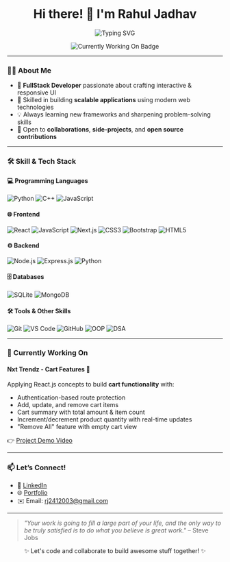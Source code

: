 <h1 align="center">Hi there! 👋 I'm Rahul Jadhav</h1>

<p align="center">
  <img src="https://readme-typing-svg.herokuapp.com?font=Fira+Code&size=22&pause=1000&color=F75C7E&center=true&vCenter=true&width=435&lines=Full-Stack+Developer;Crafting+beautiful+web+experiences;Building+scalable+apps+with+MERN;Let's+build+something+amazing+💻" alt="Typing SVG" />
</p>

<p align="center">
  <img src="https://img.shields.io/badge/🚀%20Currently%20Working%20On-Nxt%20Trendz%20Cart%20Features-0b69ff?style=for-the-badge&logo=react&logoColor=white" alt="Currently Working On Badge" />
</p>

---

### 👨‍💻 About Me
- 🎯 **FullStack Developer** passionate about crafting interactive & responsive UI  
- 🧩 Skilled in building **scalable applications** using modern web technologies  
- 💡 Always learning new frameworks and sharpening problem-solving skills  
- 🤝 Open to **collaborations**, **side-projects**, and **open source contributions**  

---

### 🛠️ Skill & Tech Stack  

#### 💻 Programming Languages
![Python](https://img.shields.io/badge/-Python-3776AB?style=flat&logo=python&logoColor=white)
![C++](https://img.shields.io/badge/-C++-00599C?style=flat&logo=c%2B%2B&logoColor=white)
![JavaScript](https://img.shields.io/badge/-JavaScript-F7DF1E?style=flat&logo=javascript&logoColor=black)

#### 🌐 Frontend
![React](https://img.shields.io/badge/-React-61DAFB?style=flat&logo=react&logoColor=black)
![JavaScript](https://img.shields.io/badge/-JavaScript-F7DF1E?style=flat&logo=javascript&logoColor=black)
![Next.js](https://img.shields.io/badge/-Next.js-000000?style=flat&logo=next.js)
![CSS3](https://img.shields.io/badge/-CSS3-1572B6?style=flat&logo=css3)
![Bootstrap](https://img.shields.io/badge/-Bootstrap-563D7C?style=flat&logo=bootstrap&logoColor=white)
![HTML5](https://img.shields.io/badge/-HTML5-E34F26?style=flat&logo=html5&logoColor=white)

#### ⚙️ Backend
![Node.js](https://img.shields.io/badge/-Node.js-339933?style=flat&logo=node.js&logoColor=white)
![Express.js](https://img.shields.io/badge/-Express.js-000000?style=flat&logo=express&logoColor=white)
![Python](https://img.shields.io/badge/-Python-3776AB?style=flat&logo=python&logoColor=white)

#### 🗄️ Databases
![SQLite](https://img.shields.io/badge/-SQLite-003B57?style=flat&logo=sqlite&logoColor=white)
![MongoDB](https://img.shields.io/badge/-MongoDB-47A248?style=flat&logo=mongodb&logoColor=white)

#### 🛠️ Tools & Other Skills
![Git](https://img.shields.io/badge/-Git-F05032?style=flat&logo=git&logoColor=white)
![VS Code](https://img.shields.io/badge/-VS%20Code-007ACC?style=flat&logo=visual-studio-code)
![GitHub](https://img.shields.io/badge/-GitHub-181717?style=flat&logo=github)
![OOP](https://img.shields.io/badge/-OOP-FF9900?style=flat&logo=java&logoColor=white)
![DSA](https://img.shields.io/badge/-DSA-4285F4?style=flat&logo=google&logoColor=white)

---

### 🚀 Currently Working On
#### Nxt Trendz - Cart Features 🛒  
Applying React.js concepts to build **cart functionality** with:  
- Authentication-based route protection  
- Add, update, and remove cart items  
- Cart summary with total amount & item count  
- Increment/decrement product quantity with real-time updates  
- "Remove All" feature with empty cart view  

👉 [Project Demo Video](https://assets.ccbp.in/frontend/content/react-js/nxt-trendz-cart-features-output.mp4)  

---

### 📫 Let’s Connect!
- 💼 [LinkedIn](https://www.linkedin.com/in/rahuljadhav24/)  
- 🌐 [Portfolio](https://your-portfolio.com/)  
- ✉️ Email: [rj2412003@gmail.com](mailto:rj2412003@gmail.com)  

---

> *"Your work is going to fill a large part of your life, and the only way to be truly satisfied is to do what you believe is great work."* – Steve Jobs


<p align="center">✨ Let's code and collaborate to build awesome stuff together! ✨</p>
